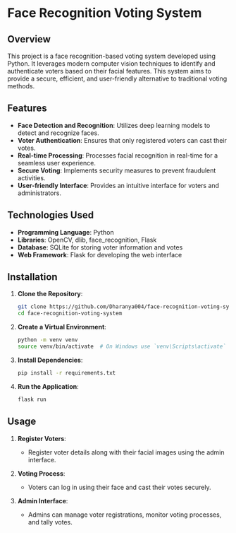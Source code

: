 # Face Recognition Voting System

## Overview

This project is a face recognition-based voting system developed using Python. It leverages modern computer vision techniques to identify and authenticate voters based on their facial features. This system aims to provide a secure, efficient, and user-friendly alternative to traditional voting methods.

## Features

- **Face Detection and Recognition**: Utilizes deep learning models to detect and recognize faces.
- **Voter Authentication**: Ensures that only registered voters can cast their votes.
- **Real-time Processing**: Processes facial recognition in real-time for a seamless user experience.
- **Secure Voting**: Implements security measures to prevent fraudulent activities.
- **User-friendly Interface**: Provides an intuitive interface for voters and administrators.

## Technologies Used

- **Programming Language**: Python
- **Libraries**: OpenCV, dlib, face_recognition, Flask
- **Database**: SQLite for storing voter information and votes
- **Web Framework**: Flask for developing the web interface

## Installation

1. **Clone the Repository**:
    ```bash
    git clone https://github.com/Dharanya004/face-recognition-voting-system.git
    cd face-recognition-voting-system
    ```

2. **Create a Virtual Environment**:
    ```bash
    python -m venv venv
    source venv/bin/activate  # On Windows use `venv\Scripts\activate`
    ```

3. **Install Dependencies**:
    ```bash
    pip install -r requirements.txt
    ```

4. **Run the Application**:
    ```bash
    flask run
    ```

## Usage

1. **Register Voters**:
    - Register voter details along with their facial images using the admin interface.
    
2. **Voting Process**:
    - Voters can log in using their face and cast their votes securely.

3. **Admin Interface**:
    - Admins can manage voter registrations, monitor voting processes, and tally votes.



```` ▋
